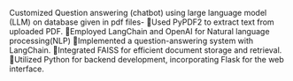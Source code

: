 Customized Question answering (chatbot) using large language model (LLM) on database given in pdf files-
Used PyPDF2 to extract text from uploaded PDF.
Employed LangChain and OpenAI for Natural language processing(NLP)
Implemented a question-answering system with LangChain.
Integrated FAISS for efficient document storage and retrieval.
Utilized Python for backend development, incorporating Flask for the web interface.
